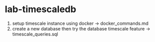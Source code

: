 # lab-timescaledb

1. setup timescale instance using docker -> docker_commands.md
2. create a new database then try the database timescale feature -> timescale_queries.sql
